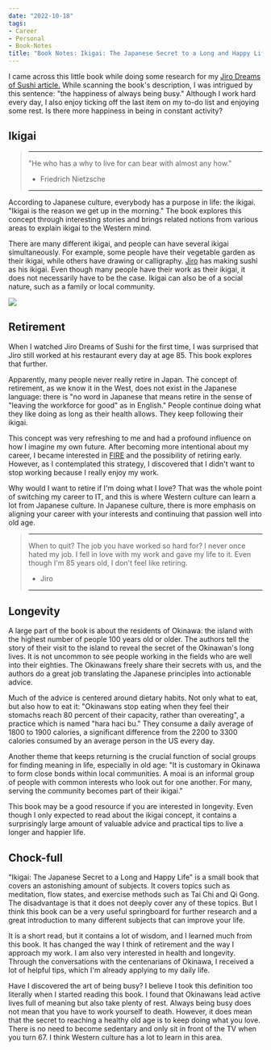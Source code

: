 ```yaml
---
date: "2022-10-18"
tags:
- Career
- Personal
- Book-Notes
title: "Book Notes: Ikigai: The Japanese Secret to a Long and Happy Life"
---
```


I came across this little book while doing some research for my [Jiro Dreams of Sushi article.](/articles/jiro-sushi) While scanning the book's description, I was intrigued by this sentence: "the happiness of always being busy." Although I work hard every day, I also enjoy ticking off the last item on my to-do list and enjoying some rest. Is there more happiness in being in constant activity?

## Ikigai

> ---
> "He who has a why to live for can bear with almost any how." 
>- Friedrich Nietzsche
> ---

According to Japanese culture, everybody has a purpose in life: the ikigai. "Ikigai is the reason we get up in the morning." The book explores this concept through interesting stories and brings related notions from various areas to explain ikigai to the Western mind.

There are many different ikigai, and people can have several ikigai simultaneously. For example, some people have their vegetable garden as their ikigai, while others have drawing or calligraphy. [Jiro](/articles/jiro-sushi) has making sushi as his ikigai. Even though many people have their work as their ikigai, it does not necessarily have to be the case. Ikigai can also be of a social nature, such as a family or local community.

![](https://external-content.duckduckgo.com/iu/?u=https%3A%2F%2F3nw94z2pgadc432nw33p8qg5-wpengine.netdna-ssl.com%2Fwp-content%2Fuploads%2F2018%2F01%2Fwhat-is-ikigai-darling.png&f=1&nofb=1&ipt=f5fa9a17a2865d283af2bfdf8d978f1dcb0e9ff4e7fb646fb2c26c4963f95e77&ipo=images)

## Retirement

When I watched Jiro Dreams of Sushi for the first time, I was surprised that Jiro still worked at his restaurant every day at age 85. This book explores that further. 

Apparently, many people never really retire in Japan. The concept of retirement, as we know it in the West, does not exist in the Japanese language: there is "no word in Japanese that means retire in the sense of "leaving the workforce for good" as in English." People continue doing what they like doing as long as their health allows. They keep following their ikigai. 

This concept was very refreshing to me and had a profound influence on how I imagine my own future. After becoming more intentional about my career, I became interested in [FIRE](https://www.investopedia.com/terms/f/financial-independence-retire-early-fire.asp) and the possibility of retiring early. However, as I contemplated this strategy, I discovered that I didn't want to stop working because I really enjoy my work. 

Why would I want to retire if I'm doing what I love? That was the whole point of switching my career to IT, and this is where Western culture can learn a lot from Japanese culture. In Japanese culture, there is more emphasis on aligning your career with your interests and continuing that passion well into old age.

> ---
> When to quit? The job you have worked so hard for? I never once hated my job. I fell in love with my work and gave my life to it. Even though I'm 85 years old, I don't feel like retiring. 
>- Jiro 
> ---

## Longevity

A large part of the book is about the residents of Okinawa: the island with the highest number of people 100 years old or older. The authors tell the story of their visit to the island to reveal the secret of the Okinawan's long lives. It is not uncommon to see people working in the fields who are well into their eighties. The Okinawans freely share their secrets with us, and the authors do a great job translating the Japanese principles into actionable advice.

Much of the advice is centered around dietary habits. Not only what to eat, but also how to eat it: "Okinawans stop eating when they feel their stomachs reach 80 percent of their capacity, rather than overeating", a practice which is named "hara haci bu." They consume a daily average of 1800 to 1900 calories, a significant difference from the 2200 to 3300 calories consumed by an average person in the US every day.

Another theme that keeps returning is the crucial function of social groups for finding meaning in life, especially in old age: "It is customary in Okinawa to form close bonds within local communities. A moai is an informal group of people with common interests who look out for one another. For many, serving the community becomes part of their ikigai."

This book may be a good resource if you are interested in longevity. Even though I only expected to read about the ikigai concept, it contains a surprisingly large amount of valuable advice and practical tips to live a longer and happier life.

## Chock-full

"Ikigai: The Japanese Secret to a Long and Happy Life" is a small book that covers an astonishing amount of subjects. It covers topics such as meditation, flow states, and exercise methods such as Tai Chi and Qi Gong. The disadvantage is that it does not deeply cover any of these topics. But I think this book can be a very useful springboard for further research and a great introduction to many different subjects that can improve your life. 

It is a short read, but it contains a lot of wisdom, and I learned much from this book. It has changed the way I think of retirement and the way I approach my work. I am also very interested in health and longevity. Through the conversations with the centenarians of Okinawa, I received a lot of helpful tips, which I'm already applying to my daily life. 

Have I discovered the art of being busy? I believe I took this definition too literally when I started reading this book. I found that Okinawans lead active lives full of meaning but also take plenty of rest. Always being busy does not mean that you have to work yourself to death. However, it does mean that the secret to reaching a healthy old age is to keep doing what you love. There is no need to become sedentary and only sit in front of the TV when you turn 67. I think Western culture has a lot to learn in this area. 
